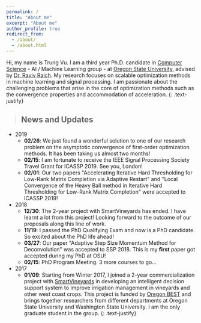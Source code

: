 ```yaml
---
permalink: /
title: "About me"
excerpt: "About me"
author_profile: true
redirect_from: 
  - /about/
  - /about.html
---
```



Hi, my name is Trung Vu. I am a third year Ph.D. candidate in [Computer Science](https://eecs.oregonstate.edu/) - AI / Machine Learning group - at [Oregon State University](https://oregonstate.edu/), advised by [Dr. Raviv Raich](https://web.engr.oregonstate.edu/~raich/). My research focuses on scalable optimization methods in machine learning and signal processing. I am passionate about the challenging problems that arise in the core of optimization methods such as the convergence properties and accommodation of acceleration. 
{: .text-justify}



> ## News and Updates
* 2019
	* **02/26**: We just found a wonderful solution to one of our research problem on the asymptotic convergence of first-order optimization methods. It has been taking us almost two months!
	* **02/15**: I am fortunate to receive the IEEE Signal Processing Society Travel Grant for ICASSP 2019. See you, London!
	* **02/01**: Our two papers "Accelerating Iterative Hard Thresholding for Low-Rank Matrix Completion via Adaptive Restart" and "Local Convergence of the Heavy Ball method in Iterative Hard Thresholding for Low-Rank Matrix Completion" were accepted to ICASSP 2019!
* 2018
	* **12/30**: The 2-year project with SmartVineyards has ended. I have learnt a lot from this project! Looking forward to the outcome of our proposals along this line of work.
	* **11/19**: I passed the PhD Qualifying Exam and now is a PhD candidate. So excited about the PhD life ahead!
	* **03/27**: Our paper "Adaptive Step Size Momentum Method for Deconvolution" was accepted to SSP 2018. This is my **first** paper got accepted during my PhD at OSU! 
	* **02/15**: PhD Program Meeting. 3 more courses to go...
* 2017
	* **01/09**: Starting from Winter 2017, I joined a 2-year commercialization project with [SmartVineyards](http://smartvineyards.net/) in developing an intelligent decision support system to improve irrigation management in vineyards and other west coast crops. This project is funded by [Oregon BEST](https://oregonbest.org) and brings together researchers from different departments at Oregon State University and Washington State University. I am the only graduate student in the group. 
{: .text-justify}
